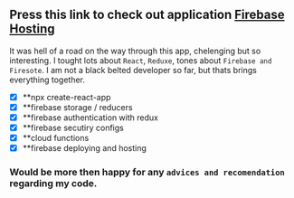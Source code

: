 ## Press this link to check out application [Firebase Hosting](https://react-redux-firestore-app.firebaseapp.com/signin)
 
 It was hell of a road on the way through this app, chelenging but so interesting. I tought lots about `React`, `Reduxe`, tones about `Firebase and Firesote`. I am not a black belted developer so far, but thats brings everything together.
 
 - [x] **npx create-react-app
 - [x] **firebase storage / reducers
 - [x] **firebase authentication with redux
 - [x] **firebase secutiry configs
 - [x] **cloud functions
 - [x] **firebase deploying and hosting

### Would be more then happy for any `advices and recomendation` regarding my code.
